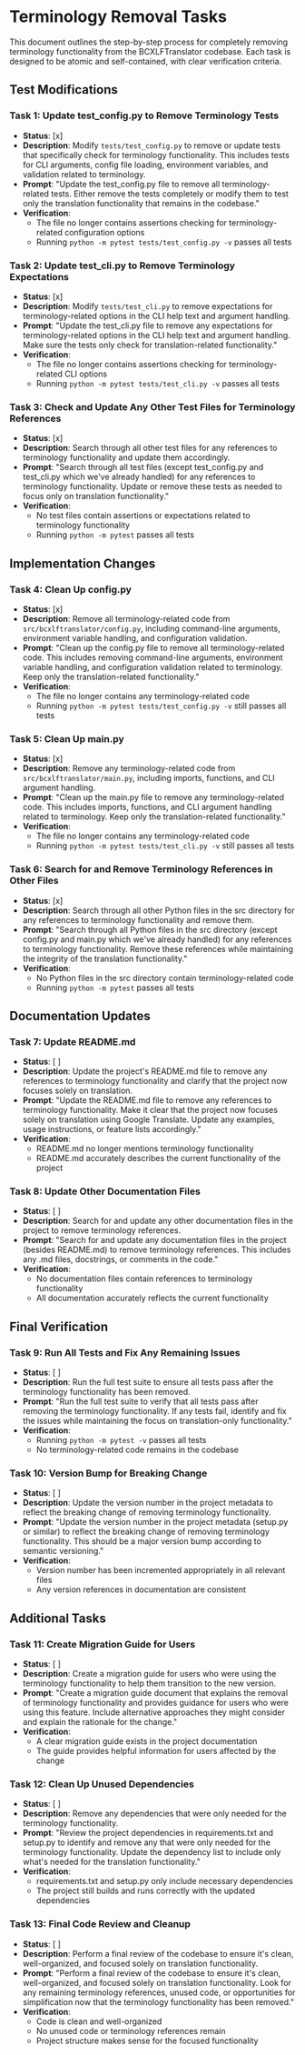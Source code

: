 # Terminology Removal Tasks

This document outlines the step-by-step process for completely removing terminology functionality from the BCXLFTranslator codebase. Each task is designed to be atomic and self-contained, with clear verification criteria.

## Test Modifications

### Task 1: Update test_config.py to Remove Terminology Tests

- **Status**: [x]
- **Description**: Modify `tests/test_config.py` to remove or update tests that specifically check for terminology functionality. This includes tests for CLI arguments, config file loading, environment variables, and validation related to terminology.
- **Prompt**: "Update the test_config.py file to remove all terminology-related tests. Either remove the tests completely or modify them to test only the translation functionality that remains in the codebase."
- **Verification**:
  - The file no longer contains assertions checking for terminology-related configuration options
  - Running `python -m pytest tests/test_config.py -v` passes all tests

### Task 2: Update test_cli.py to Remove Terminology Expectations

- **Status**: [x]
- **Description**: Modify `tests/test_cli.py` to remove expectations for terminology-related options in the CLI help text and argument handling.
- **Prompt**: "Update the test_cli.py file to remove any expectations for terminology-related options in the CLI help text and argument handling. Make sure the tests only check for translation-related functionality."
- **Verification**:
  - The file no longer contains assertions checking for terminology-related CLI options
  - Running `python -m pytest tests/test_cli.py -v` passes all tests

### Task 3: Check and Update Any Other Test Files for Terminology References

- **Status**: [x]
- **Description**: Search through all other test files for any references to terminology functionality and update them accordingly.
- **Prompt**: "Search through all test files (except test_config.py and test_cli.py which we've already handled) for any references to terminology functionality. Update or remove these tests as needed to focus only on translation functionality."
- **Verification**:
  - No test files contain assertions or expectations related to terminology functionality
  - Running `python -m pytest` passes all tests

## Implementation Changes

### Task 4: Clean Up config.py

- **Status**: [x]
- **Description**: Remove all terminology-related code from `src/bcxlftranslator/config.py`, including command-line arguments, environment variable handling, and configuration validation.
- **Prompt**: "Clean up the config.py file to remove all terminology-related code. This includes removing command-line arguments, environment variable handling, and configuration validation related to terminology. Keep only the translation-related functionality."
- **Verification**:
  - The file no longer contains any terminology-related code
  - Running `python -m pytest tests/test_config.py -v` still passes all tests

### Task 5: Clean Up main.py

- **Status**: [x]
- **Description**: Remove any terminology-related code from `src/bcxlftranslator/main.py`, including imports, functions, and CLI argument handling.
- **Prompt**: "Clean up the main.py file to remove any terminology-related code. This includes imports, functions, and CLI argument handling related to terminology. Keep only the translation-related functionality."
- **Verification**:
  - The file no longer contains any terminology-related code
  - Running `python -m pytest tests/test_cli.py -v` still passes all tests

### Task 6: Search for and Remove Terminology References in Other Files

- **Status**: [x]
- **Description**: Search through all other Python files in the src directory for any references to terminology functionality and remove them.
- **Prompt**: "Search through all Python files in the src directory (except config.py and main.py which we've already handled) for any references to terminology functionality. Remove these references while maintaining the integrity of the translation functionality."
- **Verification**:
  - No Python files in the src directory contain terminology-related code
  - Running `python -m pytest` passes all tests

## Documentation Updates

### Task 7: Update README.md

- **Status**: [ ]
- **Description**: Update the project's README.md file to remove any references to terminology functionality and clarify that the project now focuses solely on translation.
- **Prompt**: "Update the README.md file to remove any references to terminology functionality. Make it clear that the project now focuses solely on translation using Google Translate. Update any examples, usage instructions, or feature lists accordingly."
- **Verification**:
  - README.md no longer mentions terminology functionality
  - README.md accurately describes the current functionality of the project

### Task 8: Update Other Documentation Files

- **Status**: [ ]
- **Description**: Search for and update any other documentation files in the project to remove terminology references.
- **Prompt**: "Search for and update any documentation files in the project (besides README.md) to remove terminology references. This includes any .md files, docstrings, or comments in the code."
- **Verification**:
  - No documentation files contain references to terminology functionality
  - All documentation accurately reflects the current functionality

## Final Verification

### Task 9: Run All Tests and Fix Any Remaining Issues

- **Status**: [ ]
- **Description**: Run the full test suite to ensure all tests pass after the terminology functionality has been removed.
- **Prompt**: "Run the full test suite to verify that all tests pass after removing the terminology functionality. If any tests fail, identify and fix the issues while maintaining the focus on translation-only functionality."
- **Verification**:
  - Running `python -m pytest -v` passes all tests
  - No terminology-related code remains in the codebase

### Task 10: Version Bump for Breaking Change

- **Status**: [ ]
- **Description**: Update the version number in the project metadata to reflect the breaking change of removing terminology functionality.
- **Prompt**: "Update the version number in the project metadata (setup.py or similar) to reflect the breaking change of removing terminology functionality. This should be a major version bump according to semantic versioning."
- **Verification**:
  - Version number has been incremented appropriately in all relevant files
  - Any version references in documentation are consistent

## Additional Tasks

### Task 11: Create Migration Guide for Users

- **Status**: [ ]
- **Description**: Create a migration guide for users who were using the terminology functionality to help them transition to the new version.
- **Prompt**: "Create a migration guide document that explains the removal of terminology functionality and provides guidance for users who were using this feature. Include alternative approaches they might consider and explain the rationale for the change."
- **Verification**:
  - A clear migration guide exists in the project documentation
  - The guide provides helpful information for users affected by the change

### Task 12: Clean Up Unused Dependencies

- **Status**: [ ]
- **Description**: Remove any dependencies that were only needed for the terminology functionality.
- **Prompt**: "Review the project dependencies in requirements.txt and setup.py to identify and remove any that were only needed for the terminology functionality. Update the dependency list to include only what's needed for the translation functionality."
- **Verification**:
  - requirements.txt and setup.py only include necessary dependencies
  - The project still builds and runs correctly with the updated dependencies

### Task 13: Final Code Review and Cleanup

- **Status**: [ ]
- **Description**: Perform a final review of the codebase to ensure it's clean, well-organized, and focused solely on translation functionality.
- **Prompt**: "Perform a final review of the codebase to ensure it's clean, well-organized, and focused solely on translation functionality. Look for any remaining terminology references, unused code, or opportunities for simplification now that the terminology functionality has been removed."
- **Verification**:
  - Code is clean and well-organized
  - No unused code or terminology references remain
  - Project structure makes sense for the focused functionality